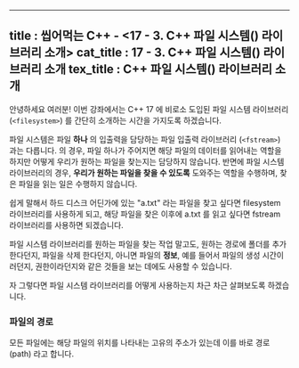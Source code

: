 -----------------
title : 씹어먹는 C++ - <17 - 3. C++ 파일 시스템(<filesystem>) 라이브러리 소개>
cat_title : 17 - 3. C++ 파일 시스템(<filesystem>) 라이브러리 소개
tex_title : C++ 파일 시스템(<filesystem>) 라이브러리 소개
-----------------

안녕하세요 여러분! 이번 강좌에서는 C++ 17 에 비로소 도입된 파일 시스템 라이브러리 (`<filesystem>`) 를 간단히 소개하는 시간을 가지도록 하겠습니다. 

파일 시스템은 파일 **하나** 의 입출력을 담당하는 파일 입출력 라이브러리 (`<fstream>`) 과는 다릅니다. <fstream> 의 경우, 파일 하나가 주어지면 해당 파일의 데이터를 읽어내는 역할을 하지만 어떻게 우리가 원하는 파일을 찾는지는 담당하지 않습니다. 반면에 파일 시스템 라이브러리의 경우, **우리가 원하는 파일을 찾을 수 있도록** 도와주는 역할을 수행하며, 찾은 파일을 읽는 일은 수행하지 않습니다.

쉽게 말해서 하드 디스크 어딘가에 있는 "a.txt" 라는 파일을 찾고 싶다면 filesystem 라이브러리를 사용하게 되고, 해당 파일을 찾은 이후에 a.txt 를 읽고 싶다면 fstream 라이브러리를 사용하면 되겠습니다.

파일 시스템 라이브러리를 원하는 파일을 찾는 작업 말고도, 원하는 경로에 폴더를 추가한다던지, 파일을 삭제 한다던지, 아니면 파일의 **정보**, 예를 들어서 파일의 생성 시간이러던지, 권한이라던지와 같은 것들을 보는 데에도 사용할 수 있습니다. 

자 그렇다면 파일 시스템 라이브러리를 어떻게 사용하는지 차근 차근 살펴보도록 하겠습니다.

### 파일의 경로

모든 파일에는 해당 파일의 위치를 나타내는 고유의 주소가 있는데 이를 바로 경로(path) 라고 합니다. 
